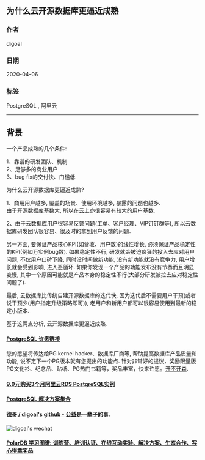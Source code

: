 ## 为什么云开源数据库更逼近成熟  
  
### 作者  
digoal  
  
### 日期  
2020-04-06  
  
### 标签  
PostgreSQL , 阿里云  
  
----  
  
## 背景  
一个产品成熟的几个条件:  
  
1、靠谱的研发团队、机制  
2、足够多的商业用户  
3、bug fix的交付快、门槛低  
  
为什么云开源数据库更逼近成熟?  
  
1、商用用户越多, 覆盖的场景、使用环境越多, 暴露的问题也越多.   
由于开源数据库基数大, 所以在云上亦很容易有较大的用户基数.   
  
2、由于云数据库用户很容易反馈问题(工单、客户经理、VIP钉钉群等), 所以云数据库研发团队很容易、很及时的拿到用户反馈的问题.  
  
另一方面, 要保证产品核心KPI(如营收、用户数)的线性增长, 必须保证产品稳定性的KPI(例如万实例bug数). 如果稳定性不行, 研发就会被迫疯狂的投入去应对用户问题, 不仅用户口碑下降, 同时没时间做新功能, 没有新功能就没有竞争力, 用户增长就会受到影响, 进入恶循环. 如果你发现一个产品的功能发布没有节奏而且明显变慢, 其中一个原因可能就是产品本身的稳定性不行(大部分研发被拉去应对稳定性问题了).   
    
最后, 云数据库比传统自建开源数据库的迭代快, 因为迭代后不需要用户干预(或者说干预少(用户指定升级策略即可)), 老用户和新用户都可以很容易使用到最新的稳定小版本.   
  
基于这两点分析, 云开源数据库更逼近成熟.   
   
    
  
  
  
  
  
  
  
  
  
  
  
  
  
  
  
  
  
  
  
  
  
  
  
  
  
  
  
  
  
  
  
  
  
  
  
  
  
  
  
  
  
  
  
  
  
  
  
  
  
  
  
  
  
#### [PostgreSQL 许愿链接](https://github.com/digoal/blog/issues/76 "269ac3d1c492e938c0191101c7238216")
您的愿望将传达给PG kernel hacker、数据库厂商等, 帮助提高数据库产品质量和功能, 说不定下一个PG版本就有您提出的功能点. 针对非常好的提议，奖励限量版PG文化衫、纪念品、贴纸、PG热门书籍等，奖品丰富，快来许愿。[开不开森](https://github.com/digoal/blog/issues/76 "269ac3d1c492e938c0191101c7238216").  
  
  
#### [9.9元购买3个月阿里云RDS PostgreSQL实例](https://www.aliyun.com/database/postgresqlactivity "57258f76c37864c6e6d23383d05714ea")
  
  
#### [PostgreSQL 解决方案集合](https://yq.aliyun.com/topic/118 "40cff096e9ed7122c512b35d8561d9c8")
  
  
#### [德哥 / digoal's github - 公益是一辈子的事.](https://github.com/digoal/blog/blob/master/README.md "22709685feb7cab07d30f30387f0a9ae")
  
  
![digoal's wechat](../pic/digoal_weixin.jpg "f7ad92eeba24523fd47a6e1a0e691b59")
  
  
#### [PolarDB 学习图谱: 训练营、培训认证、在线互动实验、解决方案、生态合作、写心得拿奖品](https://www.aliyun.com/database/openpolardb/activity "8642f60e04ed0c814bf9cb9677976bd4")
  
